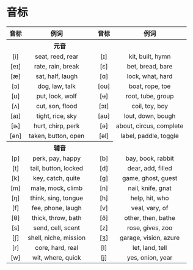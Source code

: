 # 音标

<table>
<thead>
<tr>
<th align="center">音标</th>
<th align="center">例词</th>
<th align="center"></th>
<th align="center">音标</th>
<th align="center">例词</th>
</tr>
</thead>
<tbody>
<tr>
<th colspan="4" align="center"><strong>元音</strong></th>
</tr>
<tr>
<td align="center">[i]</td>
<td align="center">seat, reed, rear</td>
<td align="center"></td>
<td align="center">[ɪ]</td>
<td align="center">kit, built, hymn</td>
</tr>
<tr>
<td align="center">[eɪ]</td>
<td align="center">rate, rain, break</td>
<td align="center"></td>
<td align="center">[ɛ]</td>
<td align="center">bet, bread, bare</td>
</tr>
<tr>
<td align="center">[æ]</td>
<td align="center">sat, half, laugh</td>
<td align="center"></td>
<td align="center">[ɑ]</td>
<td align="center">lock, what, hard</td>
</tr>
<tr>
<td align="center">[ɔ]</td>
<td align="center">dog, law, talk</td>
<td align="center"></td>
<td align="center">[oʊ]</td>
<td align="center">boat, rope, toe</td>
</tr>
<tr>
<td align="center">[ʊ]</td>
<td align="center">put, look, wolf</td>
<td align="center"></td>
<td align="center">[ʉ]</td>
<td align="center">root, tube, group</td>
</tr>
<tr>
<td align="center">[ʌ]</td>
<td align="center">cut, son, flood</td>
<td align="center"></td>
<td align="center">[ɔɪ]</td>
<td align="center">coil, toy, boy</td>
</tr>
<tr>
<td align="center">[aɪ]</td>
<td align="center">tight, rice, sky</td>
<td align="center"></td>
<td align="center">[aʊ]</td>
<td align="center">lout, down, bough</td>
</tr>
<tr>
<td align="center">[ɚ]</td>
<td align="center">hurt, chirp, perk</td>
<td align="center"></td>
<td align="center">[ə]</td>
<td align="center">about, circus, complete</td>
</tr>
<tr>
<td align="center">[ən]</td>
<td align="center">taken, button, open</td>
<td align="center"></td>
<td align="center">[əl]</td>
<td align="center">label, paddle, toggle</td>
</tr>
<tr>
<th colspan="4" align="center"><strong>辅音</strong></th>
</tr>
<tr>
<td align="center">[p]</td>
<td align="center">perk, pay, happy</td>
<td align="center"></td>
<td align="center">[b]</td>
<td align="center">bay, book, rabbit</td>
</tr>
<tr>
<td align="center">[t]</td>
<td align="center">tail, button, locked</td>
<td align="center"></td>
<td align="center">[d]</td>
<td align="center">dear, add, filled</td>
</tr>
<tr>
<td align="center">[k]</td>
<td align="center">key, catch, quite</td>
<td align="center"></td>
<td align="center">[g]</td>
<td align="center">game, ghost, guest</td>
</tr>
<tr>
<td align="center">[m]</td>
<td align="center">male, mock, climb</td>
<td align="center"></td>
<td align="center">[n]</td>
<td align="center">nail, knife, gnat</td>
</tr>
<tr>
<td align="center">[ŋ]</td>
<td align="center">think, sing, tongue</td>
<td align="center"></td>
<td align="center">[h]</td>
<td align="center">help, hit, who</td>
</tr>
<tr>
<td align="center">[f]</td>
<td align="center">fee, phone, laugh</td>
<td align="center"></td>
<td align="center">[v]</td>
<td align="center">veal, vary, of</td>
</tr>
<tr>
<td align="center">[θ]</td>
<td align="center">thick, throw, bath</td>
<td align="center"></td>
<td align="center">[ð]</td>
<td align="center">other, then, bathe</td>
</tr>
<tr>
<td align="center">[s]</td>
<td align="center">send, cell, scent</td>
<td align="center"></td>
<td align="center">[z]</td>
<td align="center">rose, gives, zoo</td>
</tr>
<tr>
<td align="center">[ʃ]</td>
<td align="center">shell, niche, mission</td>
<td align="center"></td>
<td align="center">[ʒ]</td>
<td align="center">garage, vision, azure</td>
</tr>
<tr>
<td align="center">[r]</td>
<td align="center">core, hard, real</td>
<td align="center"></td>
<td align="center">[l]</td>
<td align="center">let, land, tell</td>
</tr>
<tr>
<td align="center">[w]</td>
<td align="center">wit, where, quick</td>
<td align="center"></td>
<td align="center">[j]</td>
<td align="center">yes, onion, year</td>
</tr>
</tbody>
</table>

